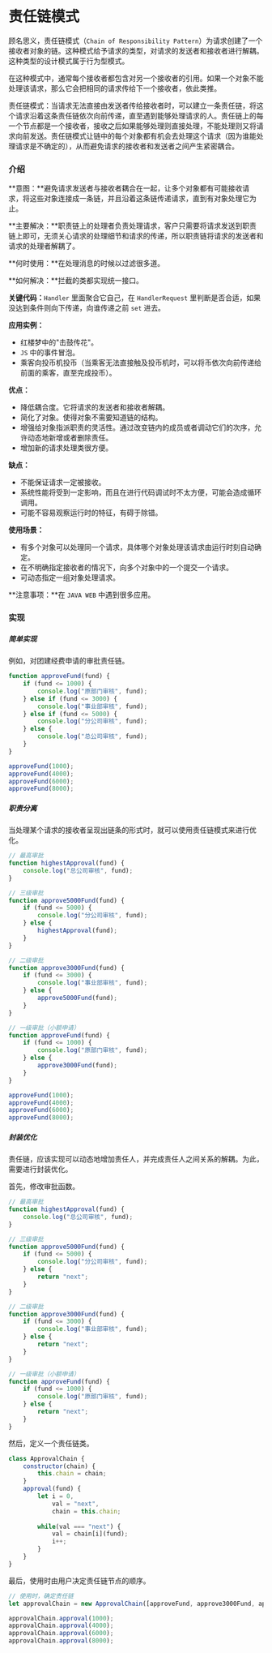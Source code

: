 # 责任链模式

顾名思义，责任链模式（`Chain of Responsibility Pattern`）为请求创建了一个接收者对象的链。这种模式给予请求的类型，对请求的发送者和接收者进行解耦。这种类型的设计模式属于行为型模式。

在这种模式中，通常每个接收者都包含对另一个接收者的引用。如果一个对象不能处理该请求，那么它会把相同的请求传给下一个接收者，依此类推。

责任链模式：当请求无法直接由发送者传给接收者时，可以建立一条责任链，将这个请求沿着这条责任链依次向前传递，直至遇到能够处理请求的人。责任链上的每一个节点都是一个接收者，接收之后如果能够处理则直接处理，不能处理则又将请求向前发送。责任链模式让链中的每个对象都有机会去处理这个请求（因为谁能处理请求是不确定的），从而避免请求的接收者和发送者之间产生紧密耦合。



### 介绍

**意图：**避免请求发送者与接收者耦合在一起，让多个对象都有可能接收请求，将这些对象连接成一条链，并且沿着这条链传递请求，直到有对象处理它为止。

**主要解决：**职责链上的处理者负责处理请求，客户只需要将请求发送到职责链上即可，无须关心请求的处理细节和请求的传递，所以职责链将请求的发送者和请求的处理者解耦了。

**何时使用：**在处理消息的时候以过滤很多道。

**如何解决：**拦截的类都实现统一接口。

**关键代码：**`Handler` 里面聚合它自己，在 `HandlerRequest` 里判断是否合适，如果没达到条件则向下传递，向谁传递之前 `set` 进去。

**应用实例：** 

- 红楼梦中的"击鼓传花"。 
- `JS` 中的事件冒泡。 
- 乘客向投币机投币（当乘客无法直接触及投币机时，可以将币依次向前传递给前面的乘客，直至完成投币）。

**优点：** 

- 降低耦合度。它将请求的发送者和接收者解耦。
- 简化了对象。使得对象不需要知道链的结构。 
- 增强给对象指派职责的灵活性。通过改变链内的成员或者调动它们的次序，允许动态地新增或者删除责任。
- 增加新的请求处理类很方便。

**缺点：** 

- 不能保证请求一定被接收。
- 系统性能将受到一定影响，而且在进行代码调试时不太方便，可能会造成循环调用。 
- 可能不容易观察运行时的特征，有碍于除错。

**使用场景：** 

- 有多个对象可以处理同一个请求，具体哪个对象处理该请求由运行时刻自动确定。
- 在不明确指定接收者的情况下，向多个对象中的一个提交一个请求。
- 可动态指定一组对象处理请求。

**注意事项：**在 `JAVA WEB` 中遇到很多应用。



### 实现

##### 简单实现

例如，对团建经费申请的审批责任链。

```js
function approveFund(fund) {
    if (fund <= 1000) {
        console.log("原部门审核", fund);
    } else if (fund <= 3000) {
        console.log("事业部审核", fund);
    } else if (fund <= 5000) {
        console.log("分公司审核", fund);
    } else {
        console.log("总公司审核", fund);
    }
}

approveFund(1000);
approveFund(4000);
approveFund(6000);
approveFund(8000);
```

##### 职责分离

当处理某个请求的接收者呈现出链条的形式时，就可以使用责任链模式来进行优化。

```js
// 最高审批
function highestApproval(fund) {
    console.log("总公司审核", fund);
}

// 三级审批
function approve5000Fund(fund) {
    if (fund <= 5000) {
        console.log("分公司审核", fund);
    } else {
        highestApproval(fund);
    }
}

// 二级审批
function approve3000Fund(fund) {
    if (fund <= 3000) {
        console.log("事业部审核", fund);
    } else {
        approve5000Fund(fund);
    }
}    

// 一级审批（小额申请）
function approveFund(fund) {
    if (fund <= 1000) {
        console.log("原部门审核", fund);
    } else {
        approve3000Fund(fund);
    }
}

approveFund(1000);
approveFund(4000);
approveFund(6000);
approveFund(8000);
```

##### 封装优化

责任链，应该实现可以动态地增加责任人，并完成责任人之间关系的解耦。为此，需要进行封装优化。

首先，修改审批函数。

```js
// 最高审批
function highestApproval(fund) {
    console.log("总公司审核", fund);
}

// 三级审批
function approve5000Fund(fund) {
    if (fund <= 5000) {
        console.log("分公司审核", fund);
    } else {
        return "next";
    }
}

// 二级审批
function approve3000Fund(fund) {
    if (fund <= 3000) {
        console.log("事业部审核", fund);
    } else {
        return "next";
    }
}    

// 一级审批（小额申请）
function approveFund(fund) {
    if (fund <= 1000) {
        console.log("原部门审核", fund);
    } else {
        return "next";
    }
}
```

然后，定义一个责任链类。

```js
class ApprovalChain {
    constructor(chain) {
        this.chain = chain;
    }
    approval(fund) {
        let i = 0,
            val = "next",
            chain = this.chain;
        
        while(val === "next") {
            val = chain[i](fund);
            i++;
        }
    }
} 
```

最后，使用时由用户决定责任链节点的顺序。

```js
// 使用时，确定责任链
let approvalChain = new ApprovalChain([approveFund, approve3000Fund, approve5000Fund, highestApproval]);

approvalChain.approval(1000);
approvalChain.approval(4000);
approvalChain.approval(6000);
approvalChain.approval(8000);
```

